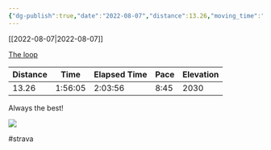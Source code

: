 ```yaml
---
{"dg-publish":true,"date":"2022-08-07","distance":13.26,"moving_time":"1:56:05","elapsed_time":"2:03:56","pace":"8:45","total_elevation_gain":2030,"url":"https://www.strava.com/activities/7600378582","permalink":"/01-personal/strava/2022-08-07-the-loop/","dgPassFrontmatter":true}
---
```



[[2022-08-07\|2022-08-07]]

[The loop](https://www.strava.com/activities/7600378582)

| Distance | Time    | Elapsed Time | Pace | Elevation |
| -------- | ------- | ------------ | ---- | --------- |
| 13.26    | 1:56:05 | 2:03:56      | 8:45 | 2030      |


Always the best!
    
![](https://image.mux.com/EA6hip252SUtUMu7kR2oKEvjITCdQtEdKIjzcz7wwqY/thumbnail.jpg?width=600&height=337&fit_mode=preserve&time=0)

    

#strava

